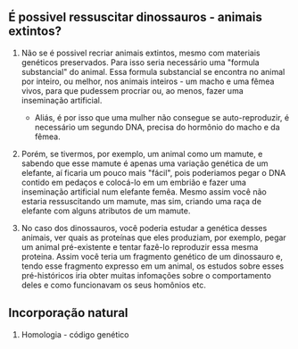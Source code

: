 ## É possivel ressuscitar dinossauros - animais extintos?

1. Não se é possivel recriar animais extintos, mesmo com materiais genéticos preservados. Para isso seria necessário uma "formula substancial" do animal. Essa formula substancial se encontra no animal por inteiro, ou melhor, nos animais inteiros - um macho e uma fêmea vivos, para que pudessem procriar ou, ao menos, fazer uma inseminação artificial.
   - Aliás, é por isso que uma mulher não consegue se auto-reproduzir, é necessário um segundo DNA, precisa do hormônio do macho e da fêmea.

2. Porém, se tivermos, por exemplo, um animal como um mamute, e sabendo que esse mamute é apenas uma variação genética de um elefante, aí ficaria um pouco mais "fácil", pois poderiamos pegar o DNA contido em pedaços e colocá-lo em um embrião e fazer uma inseminação artificial num elefante femêa. Mesmo assim você não estaria ressuscitando um mamute, mas sim, criando uma raça de elefante com alguns atributos de um mamute.

3. No caso dos dinossauros, você poderia estudar a genética desses animais, ver quais as proteínas que eles produziam, por exemplo, pegar um animal pré-existente e tentar fazê-lo reproduzir essa mesma proteina. Assim você teria um fragmento genético de um dinossauro e, tendo esse fragmento expresso em um animal, os estudos sobre esses pré-históricos iria obter muitas infomações sobre o comportamento deles e como funcionavam os seus homônios etc.


## Incorporação natural

1. Homologia - código genético